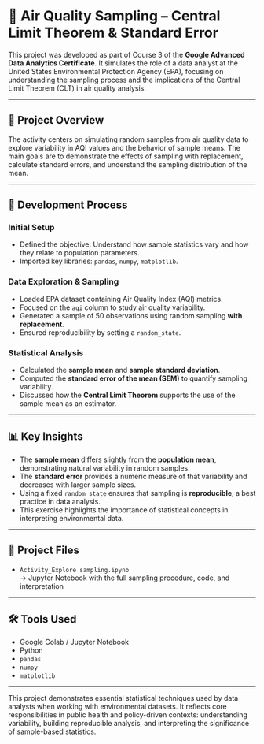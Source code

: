 # 🌿 Air Quality Sampling – Central Limit Theorem & Standard Error

This project was developed as part of Course 3 of the **Google Advanced Data Analytics Certificate**. It simulates the role of a data analyst at the United States Environmental Protection Agency (EPA), focusing on understanding the sampling process and the implications of the Central Limit Theorem (CLT) in air quality analysis.

---

## 📌 Project Overview

The activity centers on simulating random samples from air quality data to explore variability in AQI values and the behavior of sample means. The main goals are to demonstrate the effects of sampling with replacement, calculate standard errors, and understand the sampling distribution of the mean.

---

## 🧪 Development Process

### Initial Setup
- Defined the objective: Understand how sample statistics vary and how they relate to population parameters.
- Imported key libraries: `pandas`, `numpy`, `matplotlib`.

### Data Exploration & Sampling
- Loaded EPA dataset containing Air Quality Index (AQI) metrics.
- Focused on the `aqi` column to study air quality variability.
- Generated a sample of 50 observations using random sampling **with replacement**.
- Ensured reproducibility by setting a `random_state`.

### Statistical Analysis
- Calculated the **sample mean** and **sample standard deviation**.
- Computed the **standard error of the mean (SEM)** to quantify sampling variability.
- Discussed how the **Central Limit Theorem** supports the use of the sample mean as an estimator.

---

## 📊 Key Insights

- The **sample mean** differs slightly from the **population mean**, demonstrating natural variability in random samples.
- The **standard error** provides a numeric measure of that variability and decreases with larger sample sizes.
- Using a fixed `random_state` ensures that sampling is **reproducible**, a best practice in data analysis.
- This exercise highlights the importance of statistical concepts in interpreting environmental data.

---

## 📁 Project Files

- `Activity_Explore sampling.ipynb`  
  → Jupyter Notebook with the full sampling procedure, code, and interpretation

---

## 🛠 Tools Used

- Google Colab / Jupyter Notebook  
- Python  
- `pandas`  
- `numpy`  
- `matplotlib`

---

This project demonstrates essential statistical techniques used by data analysts when working with environmental datasets. It reflects core responsibilities in public health and policy-driven contexts: understanding variability, building reproducible analysis, and interpreting the significance of sample-based statistics.


